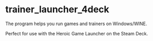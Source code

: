 # trainer_launcher_4deck
The program helps you run games and trainers on Windows/WINE.  

Perfect for use with the Heroic Game Launcher on the Steam Deck.
